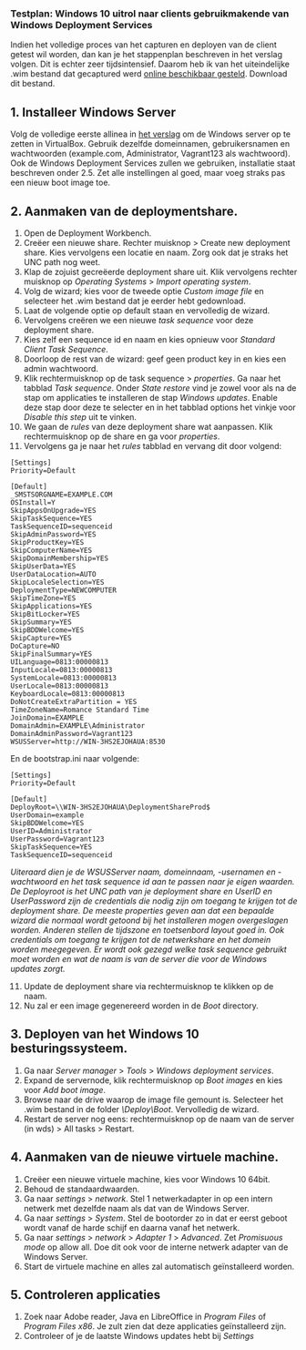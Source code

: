 ### Testplan: Windows 10 uitrol naar clients gebruikmakende van Windows Deployment Services

Indien het volledige proces van het capturen en deployen van de client getest wil worden, dan kan je het stappenplan beschreven in het verslag volgen. Dit is echter zeer tijdsintensief. Daarom heb ik van het uiteindelijke .wim bestand dat gecaptured werd [online beschikbaar gesteld](http://gofile.me/4zUgx/Tiq18wxfb). Download dit bestand.

## 1. Installeer Windows Server
Volg de volledige eerste allinea in [het verslag](https://github.com/HoGentTIN/p2ops-1920-g09/blob/master/opdracht04/Verslagen/Verslag%20cre%C3%ABren%20en%20deployen%20windows%2010%20reference%20image.md) om de Windows server op te zetten in VirtualBox. Gebruik dezelfde domeinnamen, gebruikersnamen en wachtwoorden (example.com, Administrator, Vagrant123 als wachtwoord). Ook de Windows Deployment Services zullen we gebruiken, installatie staat beschreven onder 2.5. Zet alle instellingen al goed, maar voeg straks pas een nieuw boot image toe.

## 2. Aanmaken van de deploymentshare.
1. Open de Deployment Workbench.
2.  Creëer een nieuwe share. Rechter muisknop > Create new deployment share. Kies vervolgens een locatie en naam. Zorg ook dat je straks het UNC path nog weet.
2. Klap de zojuist gecreëerde deployment share uit. Klik vervolgens rechter muisknop op *Operating Systems* > *Import operating system*.
3. Volg de wizard; kies voor de tweede optie *Custom image file* en selecteer het .wim bestand dat je eerder hebt gedownload. 
4. Laat de volgende optie op default staan en vervolledig de wizard.     
5. Vervolgens creëren we een nieuwe *task sequence* voor deze deployment share.
6. Kies zelf een sequence id en naam en kies opnieuw voor *Standard Client Task Sequence*.
8. Doorloop de rest van de wizard: geef geen product key in en kies een admin wachtwoord.
9. Klik rechtermuisknop op de task sequence > *properties*. Ga naar het tabblad *Task sequence*. Onder *State restore* vind je zowel voor als na de stap om applicaties te installeren de stap *Windows updates*. Enable deze stap door deze te selecter en in het tabblad options het vinkje voor *Disable this step* uit te vinken.
9. We gaan de *rules* van deze deployment share wat aanpassen. Klik rechtermuisknop op de share en ga voor *properties*.
10. Vervolgens ga je naar het *rules* tabblad en vervang dit door volgend:
```
[Settings]
Priority=Default

[Default]
_SMSTSORGNAME=EXAMPLE.COM
OSInstall=Y
SkipAppsOnUpgrade=YES
SkipTaskSequence=YES
TaskSequenceID=sequenceid
SkipAdminPassword=YES
SkipProductKey=YES
SkipComputerName=YES
SkipDomainMembership=YES
SkipUserData=YES
UserDataLocation=AUTO
SkipLocaleSelection=YES
DeploymentType=NEWCOMPUTER
SkipTimeZone=YES
SkipApplications=YES
SkipBitLocker=YES
SkipSummary=YES
SkipBDDWelcome=YES
SkipCapture=YES
DoCapture=NO
SkipFinalSummary=YES
UILanguage=0813:00000813
InputLocale=0813:00000813
SystemLocale=0813:00000813
UserLocale=0813:00000813
KeyboardLocale=0813:00000813
DoNotCreateExtraPartition = YES
TimeZoneName=Romance Standard Time 
JoinDomain=EXAMPLE
DomainAdmin=EXAMPLE\Administrator 
DomainAdminPassword=Vagrant123
WSUSServer=http://WIN-3HS2EJOHAUA:8530
```

En de bootstrap.ini naar volgende: 
```
[Settings]
Priority=Default

[Default]
DeployRoot=\\WIN-3HS2EJOHAUA\DeploymentShareProd$
UserDomain=example
SkipBDDWelcome=YES
UserID=Administrator
UserPassword=Vagrant123
SkipTaskSequence=YES
TaskSequenceID=sequenceid
```
*Uiteraard dien je de WSUSServer naam, domeinnaam, -usernamen en -wachtwoord en het task sequence id aan te passen naar je eigen waarden. De Deployroot is het UNC path van je deployment share en UserID en UserPassword zijn de credentials die nodig zijn om toegang te krijgen tot de deployment share. 
De meeste properties geven aan dat een bepaalde wizard die normaal wordt getoond bij het installeren mogen overgeslagen worden. Anderen stellen de tijdszone en toetsenbord layout goed in. Ook credentials om toegang te krijgen tot de netwerkshare en het domein worden meegegeven. Er wordt ook gezegd welke task sequence gebruikt moet worden en wat de naam is van de server die voor de Windows updates zorgt.*

11. Update de deployment share via rechtermuisknop te klikken op de naam. 
12. Nu zal er een image gegenereerd worden in de *Boot* directory.


## 3. Deployen van het Windows 10 besturingssysteem.

1. Ga naar *Server manager* > *Tools* > *Windows deployment services*.
2. Expand de servernode, klik rechtermuisknop op *Boot images* en kies voor *Add boot image*.
3. Browse naar de drive waarop de image file gemount is. Selecteer het .wim bestand in de folder *\Deploy\Boot*. Vervolledig de wizard.
4. Restart de server nog eens: rechtermuisknop op de naam van de server (in wds) > All tasks > Restart.

## 4. Aanmaken van de nieuwe virtuele machine.
1. Creëer een nieuwe virtuele machine, kies voor Windows 10 64bit.
2. Behoud de standaardwaarden.
3. Ga naar *settings* > *network*. Stel 1 netwerkadapter in op een intern netwerk met dezelfde naam als dat van de Windows Server.
4. Ga naar *settings* > *System*. Stel de bootorder zo in dat er eerst geboot wordt vanaf de harde schijf en daarna vanaf het netwerk. 
5. Ga naar *settings* > *network* > *Adapter 1* > *Advanced*. Zet *Promisuous mode* op allow all. Doe dit ook voor de interne netwerk adapter van de Windows Server. 
6. Start de virtuele machine en alles zal automatisch geïnstalleerd worden.

## 5. Controleren applicaties
1. Zoek naar Adobe reader, Java en LibreOffice in *Program Files* of *Program Files x86*. Je zult zien dat deze applicaties geïnstalleerd zijn.
2. Controleer of je de laatste Windows updates hebt bij *Settings*
